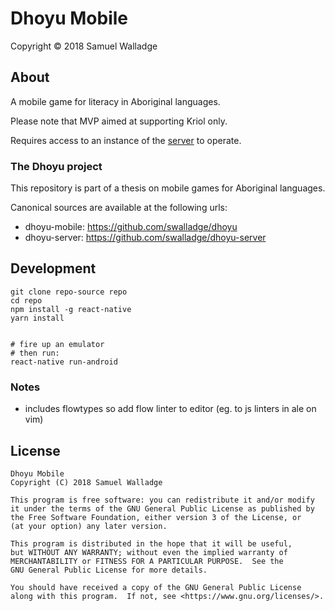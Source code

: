 
# Dhoyu Mobile

Copyright © 2018 Samuel Walladge


## About

A mobile game for literacy in Aboriginal languages.

Please note that MVP aimed at supporting Kriol only.

Requires access to an instance of the [server](https://github.com/swalladge/dhoyu-server) to
operate.


### The Dhoyu project

This repository is part of a thesis on mobile games for Aboriginal languages.

Canonical sources are available at the following urls:

- dhoyu-mobile: <https://github.com/swalladge/dhoyu>
- dhoyu-server: <https://github.com/swalladge/dhoyu-server>


## Development

```
git clone repo-source repo
cd repo
npm install -g react-native
yarn install


# fire up an emulator
# then run:
react-native run-android
```

### Notes

- includes flowtypes so add flow linter to editor (eg. to js linters in ale on
  vim)


## License


    Dhoyu Mobile
    Copyright (C) 2018 Samuel Walladge

    This program is free software: you can redistribute it and/or modify
    it under the terms of the GNU General Public License as published by
    the Free Software Foundation, either version 3 of the License, or
    (at your option) any later version.

    This program is distributed in the hope that it will be useful,
    but WITHOUT ANY WARRANTY; without even the implied warranty of
    MERCHANTABILITY or FITNESS FOR A PARTICULAR PURPOSE.  See the
    GNU General Public License for more details.

    You should have received a copy of the GNU General Public License
    along with this program.  If not, see <https://www.gnu.org/licenses/>.
